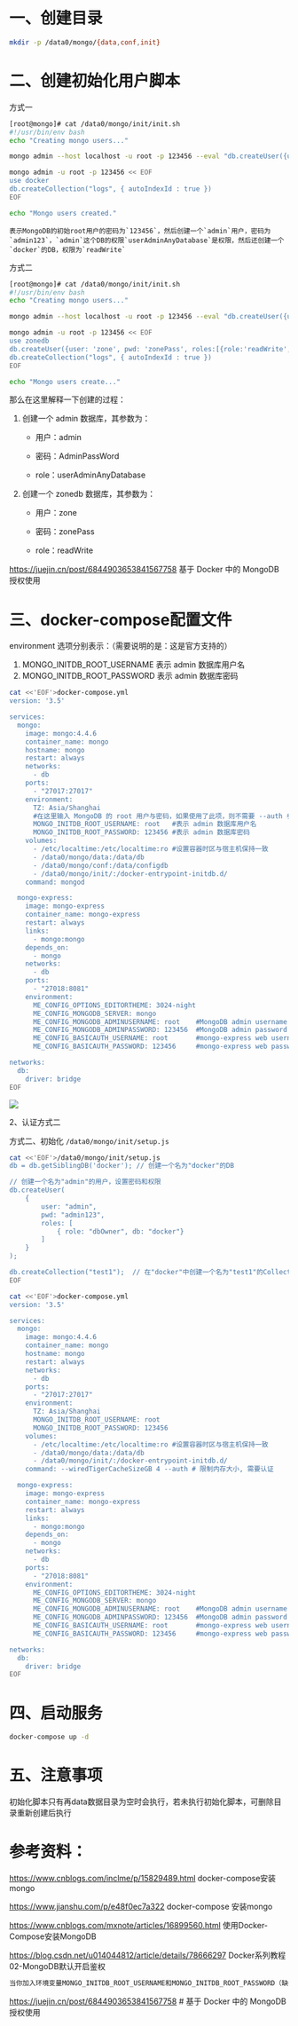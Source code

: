 # 一、创建目录

```bash
mkdir -p /data0/mongo/{data,conf,init}
```

# 二、创建初始化用户脚本

方式一
```bash
[root@mongo]# cat /data0/mongo/init/init.sh
#!/usr/bin/env bash
echo "Creating mongo users..."

mongo admin --host localhost -u root -p 123456 --eval "db.createUser({user:'admin',pwd:'admin123',roles:[{role:'userAdminAnyDatabase',db:'admin'},{role:'readWrite',db:'docker'}]});"

mongo admin -u root -p 123456 << EOF
use docker
db.createCollection("logs", { autoIndexId : true })
EOF

echo "Mongo users created."
```
    表示MongoDB的初始root用户的密码为`123456`，然后创建一个`admin`用户，密码为`admin123`，`admin`这个DB的权限`userAdminAnyDatabase`是权限，然后还创建一个`docker`的DB，权限为`readWrite`

方式二

```bash
[root@mongo]# cat /data0/mongo/init/init.sh
#!/usr/bin/env bash
echo "Creating mongo users..."

mongo admin --host localhost -u root -p 123456 --eval "db.createUser({user: 'admin', pwd: 'AdminPassWord', roles: [{role: 'userAdminAnyDatabase', db: 'admin'}]});"

mongo admin -u root -p 123456 << EOF
use zonedb
db.createUser({user: 'zone', pwd: 'zonePass', roles:[{role:'readWrite',db:'zonedb'}]})
db.createCollection("logs", { autoIndexId : true })
EOF

echo "Mongo users create..."
```

那么在这里解释一下创建的过程：

1.  创建一个 admin 数据库，其参数为：
    
    -   用户：admin
        
    -   密码：AdminPassWord
        
    -   role：userAdminAnyDatabase
        
2.  创建一个 zonedb 数据库，其参数为：
    
    -   用户：zone
        
    -   密码：zonePass
        
    -   role：readWrite

https://juejin.cn/post/6844903653841567758    基于 Docker 中的 MongoDB 授权使用

# 三、docker-compose配置文件

environment 选项分别表示：（需要说明的是：这是官方支持的）

1.  MONGO_INITDB_ROOT_USERNAME 表示 admin 数据库用户名
2.  MONGO_INITDB_ROOT_PASSWORD 表示 admin 数据库密码

```bash
cat <<'EOF'>docker-compose.yml
version: '3.5'

services:
  mongo:
    image: mongo:4.4.6
    container_name: mongo
    hostname: mongo
    restart: always
    networks:
      - db
    ports:
      - "27017:27017"
    environment:
      TZ: Asia/Shanghai
      #在这里输入 MongoDB 的 root 用户与密码，如果使用了此项，则不需要 --auth 参数
      MONGO_INITDB_ROOT_USERNAME: root   #表示 admin 数据库用户名
      MONGO_INITDB_ROOT_PASSWORD: 123456 #表示 admin 数据库密码
    volumes:
      - /etc/localtime:/etc/localtime:ro #设置容器时区与宿主机保持一致
      - /data0/mongo/data:/data/db
      - /data0/mongo/conf:/data/configdb
      - /data0/mongo/init/:/docker-entrypoint-initdb.d/
    command: mongod

  mongo-express:
    image: mongo-express
    container_name: mongo-express
    restart: always
    links:
      - mongo:mongo
    depends_on:
      - mongo
    networks:
      - db
    ports:
      - "27018:8081"
    environment:
      ME_CONFIG_OPTIONS_EDITORTHEME: 3024-night
      ME_CONFIG_MONGODB_SERVER: mongo
      ME_CONFIG_MONGODB_ADMINUSERNAME: root    #MongoDB admin username
      ME_CONFIG_MONGODB_ADMINPASSWORD: 123456  #MongoDB admin password
      ME_CONFIG_BASICAUTH_USERNAME: root       #mongo-express web username
      ME_CONFIG_BASICAUTH_PASSWORD: 123456     #mongo-express web password

networks:
  db:
    driver: bridge
EOF
```
![](../images/image-20221127221044498.png)

2、认证方式二

方式二、初始化  `/data0/mongo/init/setup.js`

```bash
cat <<'EOF'>/data0/mongo/init/setup.js
db = db.getSiblingDB('docker'); // 创建一个名为"docker"的DB

// 创建一个名为"admin"的用户，设置密码和权限
db.createUser(
    {
        user: "admin",
        pwd: "admin123",
        roles: [
            { role: "dbOwner", db: "docker"}
        ]
    }
);

db.createCollection("test1");  // 在"docker"中创建一个名为"test1"的Collection
EOF
```

```bash
cat <<'EOF'>docker-compose.yml 
version: '3.5'

services:
  mongo:
    image: mongo:4.4.6
    container_name: mongo
    hostname: mongo
    restart: always
    networks:
      - db
    ports:
      - "27017:27017"
    environment:
      TZ: Asia/Shanghai
      MONGO_INITDB_ROOT_USERNAME: root
      MONGO_INITDB_ROOT_PASSWORD: 123456
    volumes:
      - /etc/localtime:/etc/localtime:ro #设置容器时区与宿主机保持一致
      - /data0/mongo/data:/data/db
      - /data0/mongo/init/:/docker-entrypoint-initdb.d/
    command: --wiredTigerCacheSizeGB 4 --auth # 限制内存大小, 需要认证

  mongo-express:
    image: mongo-express
    container_name: mongo-express
    restart: always
    links:
      - mongo:mongo
    depends_on:
      - mongo
    networks:
      - db
    ports:
      - "27018:8081"
    environment:
      ME_CONFIG_OPTIONS_EDITORTHEME: 3024-night
      ME_CONFIG_MONGODB_SERVER: mongo
      ME_CONFIG_MONGODB_ADMINUSERNAME: root    #MongoDB admin username
      ME_CONFIG_MONGODB_ADMINPASSWORD: 123456  #MongoDB admin password
      ME_CONFIG_BASICAUTH_USERNAME: root       #mongo-express web username
      ME_CONFIG_BASICAUTH_PASSWORD: 123456     #mongo-express web password

networks:
  db:
    driver: bridge
EOF
```

# 四、启动服务

```bash
docker-compose up -d
```

# 五、注意事项

初始化脚本只有再data数据目录为空时会执行，若未执行初始化脚本，可删除目录重新创建后执行

# 参考资料：

https://www.cnblogs.com/inclme/p/15829489.html  docker-compose安装mongo

https://www.jianshu.com/p/e48f0ec7a322  docker-compose 安装mongo

https://www.cnblogs.com/mxnote/articles/16899560.html  使用Docker-Compose安装MongoDB

https://blog.csdn.net/u014044812/article/details/78666297  Docker系列教程02-MongoDB默认开启鉴权

```bash
当你加入环境变量MONGO_INITDB_ROOT_USERNAME和MONGO_INITDB_ROOT_PASSWORD（缺一不可）后mongodb自动开启权限验证，这在mongo官方镜像文件的docker-entrypoint.sh脚本中可看到  https://github.com/docker-library/mongo/blob/00a8519463e776e797c227681a595986d8f9dbe1/3.0/docker-entrypoint.sh
```

https://juejin.cn/post/6844903653841567758  # 基于 Docker 中的 MongoDB 授权使用